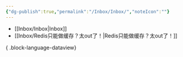 ```yaml
---
{"dg-publish":true,"permalink":"/Inbox/Inbox/","noteIcon":""}
---
```


- [[Inbox/Inbox\|Inbox]]
- [[Inbox/Redis只能做缓存？太out了！\|Redis只能做缓存？太out了！]]

{ .block-language-dataview}